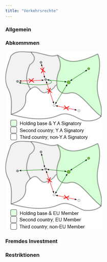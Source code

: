 ```yaml
---
title: "Verkehrsrechte"
---
```



### Allgemein


### Abkommmen


![image](./yamoussoukro-en.png)
![image](./eutreaty-en.png)

### Fremdes Investment



### Restriktionen


